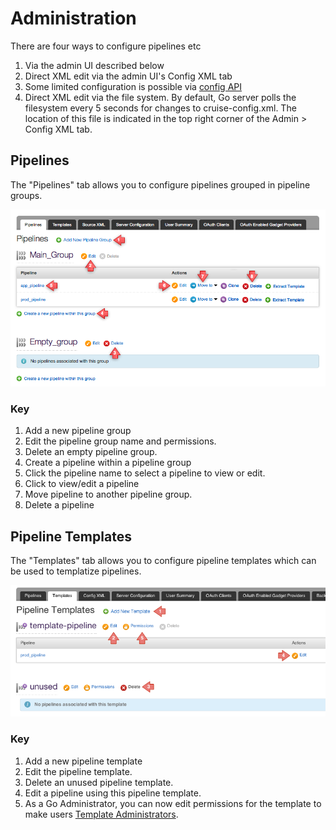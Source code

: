 # Administration

There are four ways to configure pipelines etc

1.  Via the admin UI described below
2.  Direct XML edit via the admin UI's Config XML tab
3.  Some limited configuration is possible via [config API](../api/Configuration_API.html)
4.  Direct XML edit via the file system. By default, Go server polls the filesystem every 5 seconds for changes to cruise-config.xml. The location of this file is indicated in the top right corner of the Admin \> Config XML tab.

## Pipelines

The "Pipelines" tab allows you to configure pipelines grouped in pipeline groups.

![](../resources/images/cruise/admin/pipeline_groups.png)

### Key

1.  Add a new pipeline group
2.  Edit the pipeline group name and permissions.
3.  Delete an empty pipeline group.
4.  Create a pipeline within a pipeline group
5.  Click the pipeline name to select a pipeline to view or edit.
6.  Click to view/edit a pipeline
7.  Move pipeline to another pipeline group.
8.  Delete a pipeline

## Pipeline Templates

The "Templates" tab allows you to configure pipeline templates which can be used to templatize pipelines.

![](../resources/images/cruise/admin/pipeline_templates.png)

### Key

1.  Add a new pipeline template
2.  Edit the pipeline template.
3.  Delete an unused pipeline template.
4.  Edit a pipeline using this pipeline template.
5.  As a Go Administrator, you can now edit permissions for the template to make users [Template Administrators](../configuration/dev_authorization.html#template-admin).